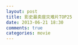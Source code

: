 ```yaml
---
layout: post
title: 影史最卖座灾难片TOP25
date: 2013-06-21 18:30
comments: true
categories: movie
---
```


<script src="/js/25_disaster.js" type="text/javascript"></script>


<div ng-app="app">
  <div class="container">
    <div ng-controller="mainCtrl">
      <div class='m' ng-repeat="m in movies">
        <h3 ng-bind-template='{{ m.Title }}'></h3>
        <div ng-bind-html-unsafe='m.Content'></div>
      </div>
    </div>
  </div>
</div>